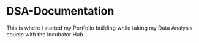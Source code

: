 # DSA-Documentation
This is where I started my Portfolio building while taking my Data Analysis course with the Incubator Hub.
